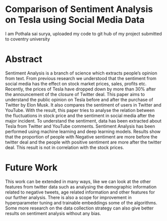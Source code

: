 # Comparison of Sentiment Analysis on Tesla using Social Media Data
I am Pothala sai surya, uploaded my code to git hub of my project submitted to coventry university

# Abstract
Sentiment Analysis is a branch of science which extracts people’s opinion from text. From previous research we understood that the sentiment from social media has the effect on stock market prices, sales, profits etc. Recently, the prices of Tesla have dropped down by more than 30% after the announcement of the closure of Twitter deal. This paper aims to understand the public opinion on Tesla before and after the purchase of Twitter by Elon Musk. It also compares the sentiment of users in Twitter and YouTube. With the result, this paper tries to analyse the relation between the fluctuations in stock price and the sentiment in social media after the major incident. To understand the sentiment, data has been extracted about Tesla from Twitter and YouTube comments. Sentiment Analysis has been performed using machine learning and deep learning models. Results show that the proportion of people with Negative sentiment are more before the twitter deal and the people with positive sentiment are more after the twitter deal. This result is not in correlation with the stock prices.

# Future Work
This work can be extended in many ways, like we can look at the other features from twitter data such as analysing the demographic information related to negative tweets, age related information and other features for our further analysis. There is also a scope for improvement in  hyperparameter tuning and trainable embeddings some of the algorithms. Some more research on the data collection strategy can also give better results on sentiment analysis without any bias. 
